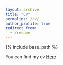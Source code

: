 ```yaml
---
layout: archive
title: "CV"
permalink: /cv/
author_profile: true
redirect_from:
  - /resume
---
```


{% include base_path %}

You can find my cv [Here](/files/cv.pdf)
